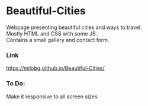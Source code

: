 # Beautiful-Cities
Webpage presenting beautiful cities and ways to travel.  
Mostly HTML and CSS with some JS.  
Contains a small gallery and contact form.  

### Link
https://milobg.github.io/Beautiful-Cities/

### To Do:
Make it responsive to all screen sizes
